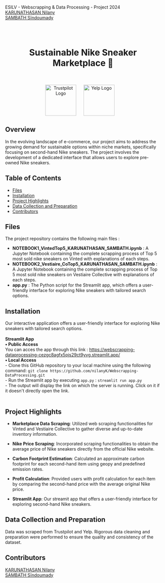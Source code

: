 ESILV - Webscrapping & Data Processing - Project 2024 <br>
[KARUNATHASAN Nilany](https://www.linkedin.com/in/nilany-karunathasan-7b49691ba/) <br>
[SAMBATH Sïndoumady](https://www.linkedin.com/in/s%C3%AFndoumady-sambath-a7519a209/) <br>
<br>

<br>
<h1 align="center">Sustainable Nike Sneaker Marketplace 👟</h1>
<br>
<br>
<div style="text-align: center;">
    <span style="display: inline-block; margin-right: 20px;">
        <img src="https://upload.wikimedia.org/wikipedia/commons/2/29/Vinted_logo.png" alt="Trustpilot Logo" width="100"/>
    </span>
    <span style="display: inline-block; margin-right: 20px;">
        <img src="https://getlogovector.com/wp-content/uploads/2020/10/vestiaire-collective-logo-vector.png" alt="Yelp Logo" width="100"/>
    </span>
</div>




## Overview
In the evolving landscape of e-commerce, our project aims to address the growing demand for sustainable options within niche markets, specifically focusing on second-hand Nike sneakers. 
The project involves the development of a dedicated interface that allows users to explore pre-owned Nike sneakers. 
 
## Table of Contents
- [Files](#files)
- [Installation](#installation)
- [Project Highlights](#project-highlights)
- [Data Collection and Preparation](#data-collection-and-preparation)
- [Contributors](#contributors)
  
## Files

The project repository contains the following main files :

- **NOTEBOOK1_VintedTop5_KARUNATHASAN_SAMBATH.ipynb** : A Jupyter Notebook containing the complete scrapping process of Top 5 most sold nike sneakers on Vinted with explanations of each steps.
- **NOTEBOOK2_Vestiaire_CoTop5_KARUNATHASAN_SAMBATH.ipynb** : A Jupyter Notebook containing the complete scrapping process of Top 5 most sold nike sneakers on Vestiaire Collective with explanations of each steps.
- **app.py** : The Python script for the Streamlit app, which offers a user-friendly interface for exploring Nike sneakers with tailored search options.


## Installation
Our interactive application offers a user-friendly interface for exploring Nike sneakers with tailored search options. <br>
<br>
**Streamlit App** <br>
     **• Public Access** <br>
       You can acces the app through this link : https://webscrapping-dataprocessing-cezgc8agfx5pjs29ct9yvg.streamlit.app/ <br>
     **• Local Access** <br>
     - Clone this GitHub repository to your local machine using the following command: 
       ```
       git clone https://github.com/nilanyK/Webscrapping-DataProcessing.git
       ```
       <br>
     - Run the Streamlit app by executing `app.py` : 
       ```
       streamlit run app.py
       ```
       <br>
     - The output will display the link on which the server is running.  Click on it if it doesn't directly open the link.
   <br>
   <br>

## Project Highlights

- **Marketplace Data Scraping**: Utilized web scraping functionalities for Vinted and Vestiaire Collective to gather diverse and up-to-date inventory information.

- **Nike Price Scraping**: Incorporated scraping functionalities to obtain the average price of Nike sneakers directly from the official Nike website.

- **Carbon Footprint Estimation**: Calculated an approximate carbon footprint for each second-hand item using geopy and predefined emission rates.

- **Profit Calculation**: Provided users with profit calculation for each item by comparing the second-hand price with the average original Nike price.

- **Streamlit App**: Our streamit app that offers a user-friendly interface for exploring second-hand Nike sneakers.

## Data Collection and Preparation
Data was scraped from Trustpilot and Yelp. Rigorous data cleaning and preparation were performed to ensure the quality and consistency of the dataset.

## Contributors
[KARUNATHASAN Nilany](https://www.linkedin.com/in/nilany-karunathasan-7b49691ba/) <br>
[SAMBATH Sïndoumady](https://www.linkedin.com/in/s%C3%AFndoumady-sambath-a7519a209/) <br>





